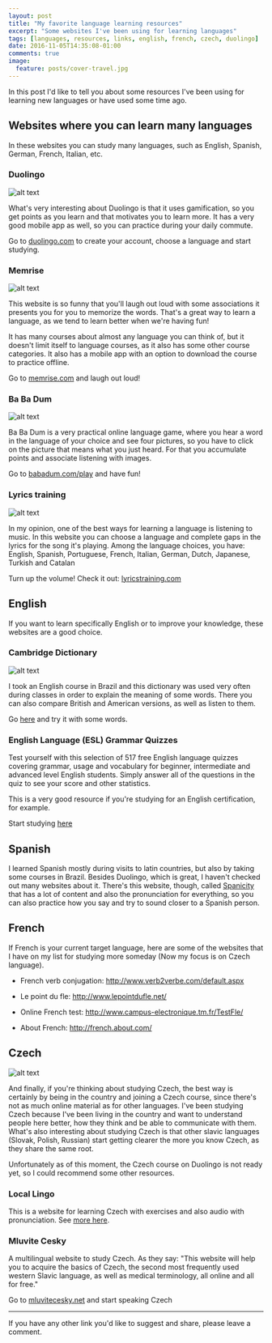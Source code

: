 ```yaml
---
layout: post
title: "My favorite language learning resources"
excerpt: "Some websites I've been using for learning languages"
tags: [languages, resources, links, english, french, czech, duolingo]
date: 2016-11-05T14:35:08-01:00
comments: true
image:
  feature: posts/cover-travel.jpg
---
```


In this post I'd like to tell you about some resources I've been using for learning new languages or have used some time ago.

Websites where you can learn many languages
---

In these websites you can study many languages, such as English, Spanish, German, French, Italian, etc.

### Duolingo

![alt text](/images/posts/duolingo.png "Duolingo")

What's very interesting about Duolingo is that it uses gamification, so you get points as you learn and that motivates you to learn more. It has a very good mobile app as well, so you can practice during your daily commute.

Go to [duolingo.com](https://www.duolingo.com/) to create your account, choose a language and start studying.

### Memrise

![alt text](/images/posts/memrise.png "Memrise")

This website is so funny that you'll laugh out loud with some associations it presents you for you to memorize the words. That's a great way to learn a language, as we tend to learn better when we're having fun!

It has many courses about almost any language you can think of, but it doesn't limit itself to language courses, as it also has some other course categories. It also has a mobile app with an option to download the course to practice offline.

Go to [memrise.com](http://memrise.com) and laugh out loud!

### Ba Ba Dum

![alt text](/images/posts/babadum.png "Ba Ba Dum")

Ba Ba Dum is a very practical online language game, where you hear a word in the language of your choice and see four pictures, so you have to click on the picture that means what you just heard. For that you accumulate points and associate listening with images.

Go to [babadum.com/play](http://babadum.com/play) and have fun!

### Lyrics training

![alt text](/images/posts/lyricstraining.png "Lyrics training")

In my opinion, one of the best ways for learning a language is listening to music. In this website you can choose a language and complete gaps in the lyrics for the song it's playing. Among the language choices, you have: English, Spanish, Portuguese, French, Italian, German, Dutch, Japanese, Turkish and Catalan

Turn up the volume! Check it out: [lyricstraining.com](http://lyricstraining.com/)

English
---

If you want to learn specifically English or to improve your knowledge, these websites are a good choice.

### Cambridge Dictionary

![alt text](/images/posts/cambridgedic.gif "Cambridge Dictionary")

I took an English course in Brazil and this dictionary was used very often during classes in order to explain the meaning of some words. There you can also compare British and American versions, as well as listen to them.

Go [here](https://dictionary.cambridge.org/) and try it with some words.

### English Language (ESL) Grammar Quizzes

Test yourself with this selection of 517 free English language quizzes covering grammar, usage and vocabulary for beginner, intermediate and advanced level English students. Simply answer all of the questions in the quiz to see your score and other statistics.

This is a very good resource if you're studying for an English certification, for example.

Start studying [here](https://www.usingenglish.com/quizzes/)


Spanish
---

I learned Spanish mostly during visits to latin countries, but also by taking some courses in Brazil. Besides Duolingo, which is great, I haven't checked out many websites about it. There's this website, though, called [Spanicity](http://www.spanicity.com/) that has a lot of content and also the pronunciation for everything, so you can also practice how you say and try to sound closer to a Spanish person.

French
---

If French is your current target language, here are some of the websites that I have on my list for studying more someday (Now my focus is on Czech language).

- French verb conjugation: http://www.verb2verbe.com/default.aspx

- Le point du fle: http://www.lepointdufle.net/

- Online French test: http://www.campus-electronique.tm.fr/TestFle/

- About French: http://french.about.com/

Czech
---

![alt text](/images/posts/jon_czechflag.jpg "Jon and the Czech flag")

And finally, if you're thinking about studying Czech, the best way is certainly by being in the country and joining a Czech course, since there's not as much online material as for other languages. I've been studying Czech because I've been living in the country and want to understand people here better, how they think and be able to communicate with them. What's also interesting about studying Czech is that other slavic languages (Slovak, Polish, Russian) start getting clearer the more you know Czech, as they share the same root.

Unfortunately as of this moment, the Czech course on Duolingo is not ready yet, so I could recommend some other resources.

### Local Lingo

This is a website for learning Czech with exercises and also audio with pronunciation. See [more here](http://www.locallingo.com/).

### Mluvite Cesky

A multilingual website to study Czech. As they say: "This website will help you to acquire the basics of Czech, the second most frequently used western Slavic language, as well as medical terminology, all online and all for free."

Go to [mluvitecesky.net](http://mluvtecesky.net/en) and start speaking Czech

---

If you have any other link you'd like to suggest and share, please leave a comment.
